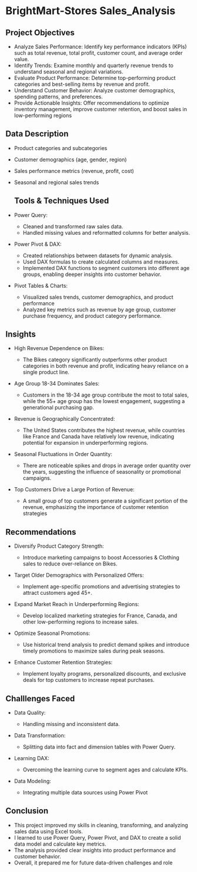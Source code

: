 # BrightMart-Stores Sales_Analysis
## Project Objectives
 - Analyze Sales Performance: Identify key performance indicators (KPIs) such as total revenue, total profit, customer count, and average order value.
 - Identify Trends: Examine monthly and quarterly revenue trends to understand seasonal and regional variations.
 - Evaluate Product Performance: Determine top-performing product categories and best-selling items by revenue and profit.
- Understand Customer Behavior: Analyze customer demographics, spending patterns, and preferences.
 - Provide Actionable Insights: Offer recommendations to optimize inventory management, improve customer retention, and boost sales in low-performing regions


## Data Description
- Product categories and subcategories
- Customer demographics (age, gender, region)
- Sales performance metrics (revenue, profit, cost)
- Seasonal and regional sales trends


  ## Tools & Techniques Used
- Power Query:
    - Cleaned and transformed raw sales data.
    - Handled missing values and reformatted columns for better analysis.
 - Power Pivot & DAX:
    - Created relationships between datasets for dynamic analysis.
     - Used DAX formulas to create calculated columns and measures.
     - Implemented DAX functions to segment customers into different age groups, enabling deeper insights into customer behavior.
- Pivot Tables & Charts:
  
  - Visualized sales trends, customer demographics, and product performance
  - Analyzed key metrics such as revenue by age group, customer purchase frequency, and product category performance.


 ## Insights
-  High Revenue Dependence on Bikes:
   
    - The Bikes category significantly outperforms other product categories in both revenue and profit, indicating heavy reliance on a single product line.
- Age Group 18-34 Dominates Sales:
  
     - Customers in the 18-34 age group contribute the most to total sales, while the 55+ age group has the lowest engagement, suggesting a generational purchasing gap.
- Revenue is Geographically Concentrated:
  
     - The United States contributes the highest revenue, while countries like France and Canada have relatively low revenue, indicating potential for expansion in underperforming regions.
- Seasonal Fluctuations in Order Quantity:
  
  - There are noticeable spikes and drops in average order quantity over the years, suggesting the influence of seasonality or promotional campaigns.
- Top Customers Drive a Large Portion of Revenue:
  
    - A small group of top customers generate a significant portion of the revenue, emphasizing the importance of customer retention strategies
 

## Recommendations
- Diversify Product Category Strength:

    - Introduce marketing campaigns to boost Accessories & Clothing sales to reduce over-reliance on Bikes.
- Target Older Demographics with Personalized Offers:

    - Implement age-specific promotions and advertising strategies to attract customers aged 45+.
- Expand Market Reach in Underperforming Regions:

     - Develop localized marketing strategies for France, Canada, and other low-performing regions to increase sales.
- Optimize Seasonal Promotions:

    - Use historical trend analysis to predict demand spikes and introduce timely promotions to maximize sales during peak seasons.
- Enhance Customer Retention Strategies:

    - Implement loyalty programs, personalized discounts, and exclusive deals for top customers to increase repeat purchases.


## Challlenges Faced
- Data Quality:

     - Handling missing and inconsistent data.
- Data Transformation:

     - Splitting data into fact and dimension tables with Power Query.
-    Learning DAX:

     - Overcoming the learning curve to segment ages and calculate KPIs.
- Data Modeling:

    - Integrating multiple data sources using Power Pivot
 

 ## Conclusion
 - This project improved my skills in cleaning, transforming, and analyzing sales data using Excel tools.
- I learned to use Power Query, Power Pivot, and DAX to create a solid data model and calculate key metrics.
- The analysis provided clear insights into product performance and customer behavior.
- Overall, it prepared me for future data-driven challenges and role
       

  


